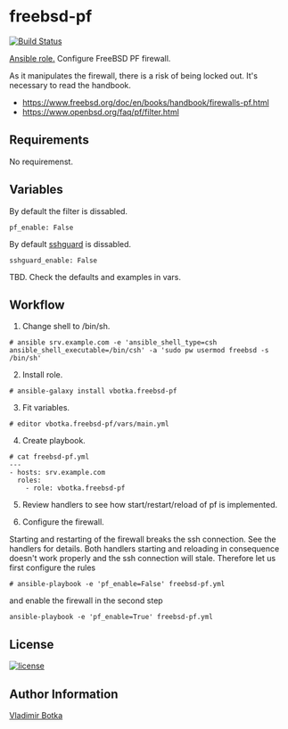 freebsd-pf
==========

[![Build Status](https://travis-ci.org/vbotka/ansible-freebsd-pf.svg?branch=master)](https://travis-ci.org/vbotka/ansible-freebsd-pf)

[Ansible role.](https://galaxy.ansible.com/vbotka/freebsd-pf/)  Configure FreeBSD PF firewall.

As it manipulates the firewall, there is a risk of being locked out. It's necessary to read the handbook.
- https://www.freebsd.org/doc/en/books/handbook/firewalls-pf.html
- https://www.openbsd.org/faq/pf/filter.html


Requirements
------------

No requiremenst.


Variables
---------

By default the filter is dissabled.

```
pf_enable: False
```

By default [sshguard](https://www.sshguard.net/) is dissabled.

```
sshguard_enable: False
```

TBD. Check the defaults and examples in vars.


Workflow
--------

1) Change shell to /bin/sh.

```
# ansible srv.example.com -e 'ansible_shell_type=csh ansible_shell_executable=/bin/csh' -a 'sudo pw usermod freebsd -s /bin/sh'
```

2) Install role.

```
# ansible-galaxy install vbotka.freebsd-pf
```

3) Fit variables.

```
# editor vbotka.freebsd-pf/vars/main.yml
```

4) Create playbook.

```
# cat freebsd-pf.yml
---
- hosts: srv.example.com
  roles:
    - role: vbotka.freebsd-pf
```

5) Review handlers to see how start/restart/reload of pf is implemented.

6) Configure the firewall.

Starting and restarting of the firewall breaks the ssh connection. See
the handlers for details. Both handlers starting and reloading in
consequence doesn't work properly and the ssh connection will
stale. Therefore let us first configure the rules

```
# ansible-playbook -e 'pf_enable=False' freebsd-pf.yml
```

and enable the firewall in the second step

```
ansible-playbook -e 'pf_enable=True' freebsd-pf.yml
```

License
-------

[![license](https://img.shields.io/badge/license-BSD-red.svg)](https://www.freebsd.org/doc/en/articles/bsdl-gpl/article.html)

Author Information
------------------

[Vladimir Botka](https://botka.link)
